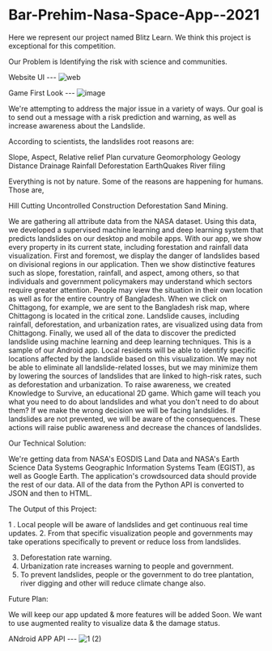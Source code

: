 # Bar-Prehim-Nasa-Space-App--2021

Here we represent our project named Blitz Learn.
We think this project is exceptional for this competition.

Our Problem is  Identifying the risk with science and communities. 


Website UI  --- ![web](https://user-images.githubusercontent.com/53826751/135718199-064aa1be-df8b-4d46-984c-7af523946dd6.JPG)


Game First Look --- ![image](https://user-images.githubusercontent.com/53826751/135718260-9d70d810-ed5c-4048-9447-8cc89013a41c.png)


We're attempting to address the major issue in a variety of ways. Our goal is to send out a message with a risk prediction and warning, as well as increase awareness about the Landslide.

According to scientists, the landslides root reasons are:  

Slope, 
Aspect,
Relative relief 
Plan curvature
Geomorphology
Geology
Distance Drainage
Rainfall 
Deforestation 
EarthQuakes
River filing 

Everything is not by nature. Some of the reasons are happening for humans. Those are,


Hill Cutting
Uncontrolled Construction
Deforestation
Sand Mining. 

We are gathering all attribute data from the NASA dataset. Using this data, we developed a supervised machine learning and deep learning system that predicts landslides on our desktop and mobile apps. With our app, we show every property in its current state, including forestation and rainfall data visualization. First and foremost, we display the danger of landslides based on divisional regions in our application. Then we show distinctive features such as slope, forestation, rainfall, and aspect, among others, so that individuals and government policymakers may understand which sectors require greater attention. People may view the situation in their own location as well as for the entire country of Bangladesh. When we click on Chittagong, for example, we are sent to the Bangladesh risk map, where Chittagong is located in the critical zone. Landslide causes, including rainfall, deforestation, and urbanization rates, are visualized using data from Chittagong. Finally, we used all of the data to discover the predicted landslide using machine learning and deep learning techniques. This is a sample of our Android app.
Local residents will be able to identify specific locations affected by the landslide based on this visualization. We may not be able to eliminate all landslide-related losses, but we may minimize them by lowering the sources of landslides that are linked to high-risk rates, such as deforestation and urbanization. To raise awareness, we created Knowledge to Survive, an educational 2D game. Which game will teach you what you need to do about landslides and what you don't need to do about them? If we make the wrong decision we will be facing landslides. If landslides are not prevented, we will be aware of the consequences. These actions will raise public awareness and decrease the chances of landslides.




 
Our Technical Solution:

We're getting data from NASA's EOSDIS Land Data and NASA's Earth Science Data Systems Geographic Information Systems Team (EGIST), as well as Google Earth. 
The application's crowdsourced data should provide the rest of our data.
 All of the data from the Python API is converted to JSON and then to HTML.




The Output of this Project:

1 . Local people will be aware of landslides and get continuous real time updates.
2.  From that specific visualization people and governments may take operations specifically to prevent or reduce loss from landslides.

3. Deforestation rate warning. 
4. Urbanization rate increases warning to people and government. 
5. To prevent landslides, people or the government to do tree plantation, river digging and other will reduce climate change also. 



Future Plan:

We will keep our app updated & more features will be added Soon. We want to use augmented reality to visualize data  & the damage status.

ANdroid APP API  --- ![1 (2)](https://user-images.githubusercontent.com/53826751/135718215-cfd49018-1abd-4b8e-8678-183e87ae748a.png)

